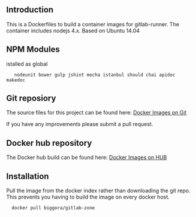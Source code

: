 ## Introduction
This is a Dockerfiles to build a container images for gitlab-runner. 
The container includes nodejs 4.x.
Based on Ubuntu 14.04

## NPM Modules
istalled as global
```
   nodeunit bower gulp jshint mocha istanbul should chai apidoc makedoc
```

## Git reposiory
The source files for this project can be found here: [Docker Images on Git](https://github.com/biggora/gitlab-zone)

If you have any improvements please submit a pull request.

## Docker hub repository
The Docker hub build can be found here: [Docker Images on HUB](https://hub.docker.com/r/biggora/gitlab-zone/)

## Installation
Pull the image from the docker index rather than downloading the git repo. 
This prevents you having to build the image on every docker host.

```
  docker pull biggora/gitlab-zone
```